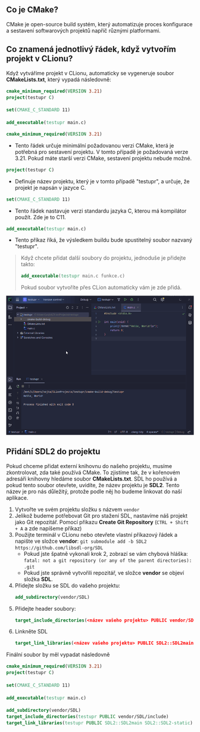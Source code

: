 ## Co je CMake?

CMake je open-source build systém, který automatizuje proces konfigurace a sestavení softwarových projektů napříč různými platformami.

## Co znamená jednotlivý řádek, když vytvořím projekt v CLionu?

Když vytváříme projekt v CLionu, automaticky se vygeneruje soubor **CMakeLists.txt**, který vypadá následovně:

```cmake
cmake_minimum_required(VERSION 3.21)
project(testupr C)

set(CMAKE_C_STANDARD 11)

add_executable(testupr main.c)
```

```cmake
cmake_minimum_required(VERSION 3.21)
```

- Tento řádek určuje minimální požadovanou verzi CMake, která je potřebná pro sestavení projektu. V tomto případě je požadovaná verze 3.21. Pokud máte starší verzi CMake, sestavení projektu nebude
  možné.

```cmake
project(testupr C)
```

- Definuje název projektu, který je v tomto případě "testupr", a určuje, že projekt je napsán v jazyce C.

```cmake
set(CMAKE_C_STANDARD 11)
```

- Tento řádek nastavuje verzi standardu jazyka C, kterou má kompilátor použít. Zde je to C11.

```cmake
add_executable(testupr main.c)
```

- Tento příkaz říká, že výsledkem buildu bude spustitelný soubor nazvaný "testupr".

> Když chcete přidat další soubory do projektu, jednoduše je přidejte takto:
> ```cmake
> add_executable(testupr main.c funkce.c)
> ```
> Pokud soubor vytvoříte přes CLion automaticky vám je zde přidá.

![CMake_přidání_souboru](../../../static/video/cmake_add_file.gif)

## Přidání SDL2 do projektu

Pokud chceme přidat externí knihovnu do našeho projektu, musíme zkontrolovat, zda také používá CMake. To zjistíme tak, že v kořenovém adresáři knihovny hledáme soubor **CMakeLists.txt**. SDL ho používá a
pokud tento soubor otevřete, uvidíte, že název projektu je **SDL2**. Tento název je pro nás důležitý, protože podle něj ho budeme linkovat do naší aplikace.

1. Vytvořte ve svém projektu složku s názvem `vendor`
2. Jelikož budeme potřebovat Git pro stažení SDL, nastavíme náš projekt jako Git repozitář. Pomocí přikazu **Create Git Repository** (`CTRL + Shift + A` a zde napíšeme příkaz)
3. Použijte terminál v CLionu nebo otevřete vlastní příkazový řádek a napište ve složce **vendor**: ```git submodule add -b SDL2 https://github.com/libsdl-org/SDL```
    - Pokud jste špatně vykonali krok 2, zobrazí se vám chybová hláška: ```fatal: not a git repository (or any of the parent directories): .git```
    - Pokud jste správně vytvořili repozitář, ve složce **vendor** se objeví složka **SDL**.
4. Přidejte složku se SDL do vašeho projektu:
    ```cmake
   add_subdirectory(vendor/SDL)
   ```
5. Přidejte header soubory:
   ```cmake
   target_include_directories(<název vašeho projektu> PUBLIC vendor/SDL/include)
   ```
6. Linkněte SDL
   ```cmake
   target_link_libraries(<název vašeho projektu> PUBLIC SDL2::SDL2main SDL2::SDL2-static)
   ```

Finální soubor by měl vypadat následovně

```cmake
cmake_minimum_required(VERSION 3.21)
project(testupr C)

set(CMAKE_C_STANDARD 11)

add_executable(testupr main.c)

add_subdirectory(vendor/SDL)
target_include_directories(testupr PUBLIC vendor/SDL/include)
target_link_libraries(testupr PUBLIC SDL2::SDL2main SDL2::SDL2-static)
```






